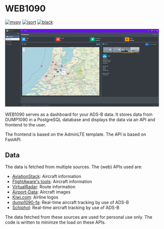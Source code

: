 # WEB1090

[![mypy](https://github.com/evroon/web1090/actions/workflows/mypy.yaml/badge.svg)](https://github.com/evroon/web1090/actions/workflows/mypy.yaml)
[![isort](https://github.com/evroon/web1090/actions/workflows/isort.yaml/badge.svg)](https://github.com/evroon/web1090/actions/workflows/isort.yaml)
[![black](https://github.com/evroon/web1090/actions/workflows/black.yaml/badge.svg)](https://github.com/evroon/web1090/actions/workflows/black.yaml)

![](etc/web1090.png)

WEB1090 serves as a dashboard for your ADS-B data. It stores data from DUMP1090 in a PostgreSQL database and displays the data via an API and frontend to the user.

The frontend is based on the AdminLTE template. The API is based on FastAPI.

## Data
The data is fetched from multiple sources. The (web) APIs used are:
* [AviationStack](https://aviationstack.com/documentation): Aircraft information
* [FlightAware's tools](https://github.com/flightaware/dump1090/tree/master/tools): Aircraft information
* [VirtualRadar](https://www.virtualradarserver.co.uk/FlightRoutes.aspx): Route information
* [Airport-Data](https://www.airport-data.com): Aircraft images
* [Kiwi.com](https://images.kiwi.com): Airline logos
* [dump1090-fa](https://github.com/adsbxchange/dump1090-fa): Real-time aircraft tracking by use of ADS-B
* [Schiphol](https://github.com/adsbxchange/dump1090-fa): Real-time aircraft tracking by use of ADS-B

The data fetched from these sources are used for personal use only.
The code is written to minimze the load on these APIs.
